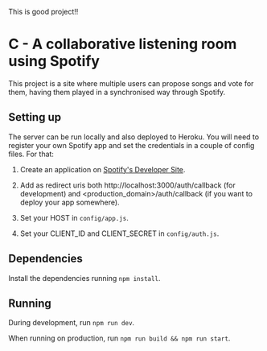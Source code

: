 This is good project!!

# C - A collaborative listening room using Spotify

This project is a site where multiple users can propose songs and vote for them, having them played in a synchronised way through Spotify.

## Setting up

The server can be run locally and also deployed to Heroku. You will need to register your own Spotify app and set the credentials in a couple of config files. For that:

1. Create an application on [Spotify's Developer Site](https://developer.spotify.com/my-applications/).

2. Add as redirect uris both http://localhost:3000/auth/callback (for development) and <production_domain>/auth/callback (if you want to deploy your app somewhere).

3. Set your HOST in `config/app.js`.

4. Set your CLIENT_ID and CLIENT_SECRET in `config/auth.js`.

## Dependencies

Install the dependencies running `npm install`.

## Running

During development, run `npm run dev`.

When running on production, run `npm run build && npm run start`.
